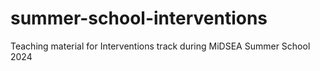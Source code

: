 # summer-school-interventions
Teaching material for Interventions track during MiDSEA Summer School 2024
